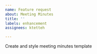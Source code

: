 ```yaml
---
name: Feature request
about: Meeting Minutes
title: ''
labels: enhancement
assignees: ktetteh

---
```


Create and style meeting minutes template

